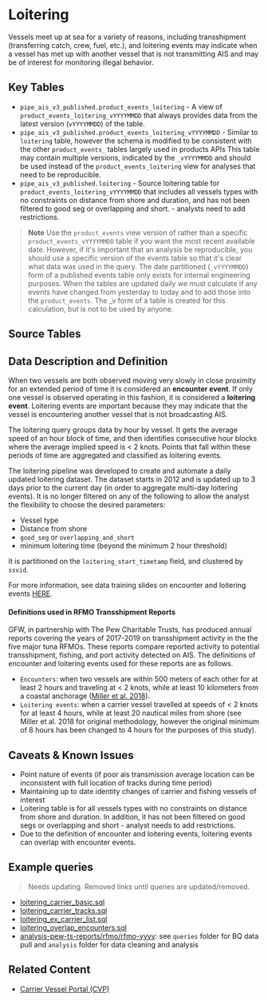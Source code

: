 # Loitering

Vessels meet up at sea for a variety of reasons, including transshipment (transferring catch, crew, fuel, etc.), and loitering events may indicate when a vessel has met up with another vessel that is not transmitting AIS and may be of interest for monitoring illegal behavior. 

## Key Tables
 
+ `pipe_ais_v3_published.product_events_loitering` - A view of `product_events_loitering_vYYYYMMDD` that always provides data from the latest version (`vYYYYMMDD`) of the table.
+ `pipe_ais_v3_published.product_events_loitering_vYYYYMMDD` - Similar to `loitering` table, however the schema is modified to be consistent with the other `product_events_` tables largely used in products APIs This table may contain multiple versions, indicated by the `_vYYYYMMDD` and should be used instead of the `product_events_loitering` view for analyses that need to be reproducible.
+ `pipe_ais_v3_published.loitering` - Source loitering table for `product_events_loitering_vYYYYMMDD` that includes all vessels types with no constraints on distance from shore and duration, and has not been filtered to good seg or overlapping and short. - analysts need to add restrictions.

> **Note** 
> Use the `product_events` view version of rather than a specific `product_events_vYYYYMMDD` table if you want the most recent available date. However, if it's important that an analysis be reproducible, you should use a specific version of the events table so that it's clear what data was used in the query. The date partitioned (`_vYYYYMMDD`) form of a published events table only exists for internal engineering purposes. When the tables are updated daily we must calculate if any events have changed from yesterday to today and to add those into the `product_events`. The _v form of a table is created for this calculation, but is not to be used by anyone. 

## Source Tables

## Data Description and Definition

When two vessels are both observed moving very slowly in close proximity for an extended period of time it is considered an **encounter event**. If only one vessel is observed operating in this fashion, it is considered a **loitering event**. Loitering events are important because they may indicate that the vessel is encountering another vessel that is not broadcasting AIS. 

The loitering query groups data by hour by vessel. It gets the average speed of an hour block of time, and then identifies consecutive hour blocks where the average implied speed is < 2 knots. Points that fall within these periods of time are aggregated and classified as loitering events. 

The loitering pipeline was developed to create and automate a daily updated loitering dataset. The dataset starts in 2012 and is updated up to 3 days prior to the current day (in order to aggregate multi-day loitering events). It is no longer filtered on any of the following to allow the analyst the flexibility to choose the desired parameters:

+ Vessel type
+ Distance from shore
+ `good_seg` or `overlapping_and_short`
+ minimum loitering time (beyond the minimum 2 hour threshold)

It is partitioned on the `loitering_start_timetamp` field, and clustered by `ssvid`.

For more information, see data training slides on encounter and loitering events [HERE](https://docs.google.com/presentation/d/17ZSpH0F5sW0R7sTiNoDAm_pyUhHJeSd4fyyBFDHiAtw/edit?usp=sharing).

#### Definitions used in RFMO Transshipment Reports 

GFW, in partnership with The Pew Charitable Trusts, has produced annual reports covering the years of 2017-2019 on transshipment activity in the the five major tuna RFMOs. These reports compare reported activity to potential transshipment, fishing, and port activity detected on AIS. The definitions of encounter and loitering events used for these reports are as follows.

+ `Encounters`: when two vessels are within 500 meters of each other for at least 2 hours and traveling at < 2 knots, while at least 10 kilometers from a coastal anchorage ([Miller et al. 2018](https://www.frontiersin.org/articles/10.3389/fmars.2018.00240/full)). 
+ `Loitering events`: when a carrier vessel travelled at speeds of < 2 knots for at least 4 hours, while at least 20 nautical miles from shore (see Miller et al. 2018 for original methodology, however the original minimum of 8 hours has been changed to 4 hours for the purposes of this study).

## Caveats & Known Issues

+ Point nature of events (if poor ais transmission average location can be inconsistent with full location of tracks during time period)
+ Maintaining up to date identity changes of carrier and fishing vessels of interest 
+ Loitering table is for all vessels types with no constraints on distance from shore and duration. In addition, it has not been filtered on good segs or overlapping and short - analyst needs to add restrictions.
+ Due to the definition of encounter and loitering events, loitering events can overlap with encounter events.

## Example queries

>Needs updating. Removed links until queries are updated/removed.

+ [loitering_carrier_basic.sql]() 
+ [loitering_carrier_tracks.sql]() 
+ [loitering_ex_carrier_list.sql]() 
+ [loitering_overlap_encounters.sql]() 
+ [analysis-pew-ts-reports/rfmo/rfmo-yyyy](https://github.com/GlobalFishingWatch/analysis-pew-ts-reports): see `queries` folder for BQ data pull and `analysis` folder for data cleaning and analysis 

## Related Content
+ [Carrier Vessel Portal (CVP)](https://globalfishingwatch.org/carrier-vessel-portal/) 
